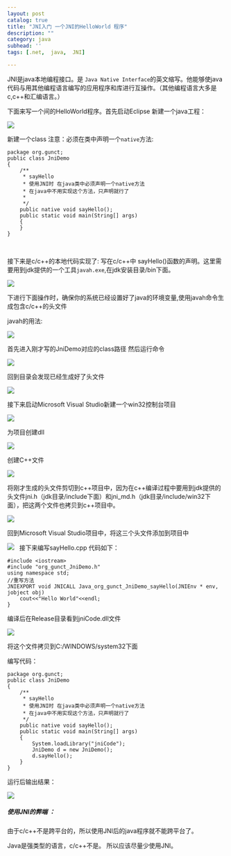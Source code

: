 ```yaml
---
layout: post
catalog: true
title: "JNI入门 一个JNI的HelloWorld 程序"
description: ""
category: java
subhead: ''
tags: [.net,  java,  JNI]

---
```


JNI是java本地编程接口。是 `Java Native Interface`的英文缩写。他能够使java代码与用其他编程语言编写的应用程序和库进行互操作。（其他编程语言大多是c,c++和汇编语言。）


下面来写一个间的HelloWorld程序。首先启动Eclipse 新建一个java工程：


![](/images/java/1_zps15ec1abd.png)

新建一个class 注意：必须在类中声明一个`native`方法:

    package org.gunct;
    public class JniDemo
    {
        /**
         * sayHello
         * 使用JNI时 在java类中必须声明一个native方法
         * 在java中不用实现这个方法，只声明就行了
         * 
         */
        public native void sayHello();
        public static void main(String[] args)
        {
        }
    }

 

接下来是c/c++的本地代码实现了:
写在c/c++中 sayHello()函数的声明。这里需要用到jdk提供的一个工具`javah.exe`,在jdk安装目录/bin下面。

![](/images/java/2_zps789b7160.png)

下进行下面操作时，确保你的系统已经设置好了java的环境变量,使用javah命令生成包含c/c++的头文件

javah的用法:

![](/images/java/3_zps26951292.png)

首先进入刚才写的JniDemo对应的class路径
然后运行命令


![](/images/java/4_zps53383591.png)

回到目录会发现已经生成好了头文件


![](/images/java/5_zps04bab569.png)

接下来启动Microsoft Visual Studio新建一个win32控制台项目


![](/images/java/8_zps3676a008.png)

为项目创建dll


![](/images/java/6_zps63ffd0c3.png)

创建C++文件


![](/images/java/8_zps3676a008.png)

将刚才生成的头文件剪切到c++项目中，因为在c++编译过程中要用到jdk提供的头文件jni.h（jdk目录/include下面）和jni\_md.h（jdk目录/include/win32下面），把这两个文件也拷贝到c++项目中。

![](/images/java/9_zpsec35a514.png)

回到Microsoft Visual Studio项目中，将这三个头文件添加到项目中


![](/images/java/10_zps24def977.png)
 
接下来编写sayHello.cpp 代码如下：


    #include <iostream>
    #include "org_gunct_JniDemo.h"
    using namespace std;
    //重写方法
    JNIEXPORT void JNICALL Java_org_gunct_JniDemo_sayHello(JNIEnv * env, jobject obj)
        cout<<"Hello World"<<endl;
    }

编译后在Release目录看到jniCode.dll文件


![](/images/java/11_zpsf3faa6fc.png)

将这个文件拷贝到C:/WINDOWS/system32下面

编写代码：

    package org.gunct;
    public class JniDemo
    {
        /**
         * sayHello
         * 使用JNI时 在java类中必须声明一个native方法
         * 在java中不用实现这个方法，只声明就行了
         */
        public native void sayHello();
        public static void main(String[] args)
        {
            System.loadLibrary("jniCode");
            JniDemo d = new JniDemo();
            d.sayHello();
        }
    }


运行后输出结果：

![](/images/java/12_zpse71ce87d.png)

##### 使用JNI的弊端 ：

由于c/c++不是跨平台的，所以使用JNI后的java程序就不能跨平台了。

Java是强类型的语言，c/c++不是。
所以应该尽量少使用JNI。


